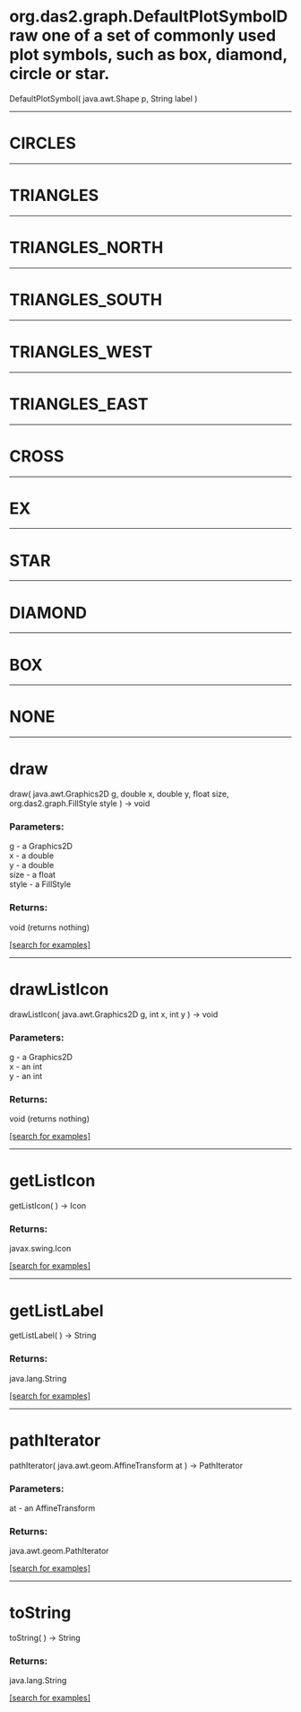 # org.das2.graph.DefaultPlotSymbolDraw one of a set of commonly used plot symbols, such as box, diamond, circle or star.
DefaultPlotSymbol( java.awt.Shape p, String label )


***
<a name="CIRCLES"></a>
# CIRCLES



***
<a name="TRIANGLES"></a>
# TRIANGLES



***
<a name="TRIANGLES_NORTH"></a>
# TRIANGLES_NORTH



***
<a name="TRIANGLES_SOUTH"></a>
# TRIANGLES_SOUTH



***
<a name="TRIANGLES_WEST"></a>
# TRIANGLES_WEST



***
<a name="TRIANGLES_EAST"></a>
# TRIANGLES_EAST



***
<a name="CROSS"></a>
# CROSS



***
<a name="EX"></a>
# EX



***
<a name="STAR"></a>
# STAR



***
<a name="DIAMOND"></a>
# DIAMOND



***
<a name="BOX"></a>
# BOX



***
<a name="NONE"></a>
# NONE



***
<a name="draw"></a>
# draw
draw( java.awt.Graphics2D g, double x, double y, float size, org.das2.graph.FillStyle style ) &rarr; void



### Parameters:
g - a Graphics2D
<br>x - a double
<br>y - a double
<br>size - a float
<br>style - a FillStyle

### Returns:
void (returns nothing)


<a href="https://github.com/autoplot/dev/search?q=draw&unscoped_q=draw">[search for examples]</a>

***
<a name="drawListIcon"></a>
# drawListIcon
drawListIcon( java.awt.Graphics2D g, int x, int y ) &rarr; void



### Parameters:
g - a Graphics2D
<br>x - an int
<br>y - an int

### Returns:
void (returns nothing)


<a href="https://github.com/autoplot/dev/search?q=drawListIcon&unscoped_q=drawListIcon">[search for examples]</a>

***
<a name="getListIcon"></a>
# getListIcon
getListIcon(  ) &rarr; Icon



### Returns:
javax.swing.Icon


<a href="https://github.com/autoplot/dev/search?q=getListIcon&unscoped_q=getListIcon">[search for examples]</a>

***
<a name="getListLabel"></a>
# getListLabel
getListLabel(  ) &rarr; String



### Returns:
java.lang.String


<a href="https://github.com/autoplot/dev/search?q=getListLabel&unscoped_q=getListLabel">[search for examples]</a>

***
<a name="pathIterator"></a>
# pathIterator
pathIterator( java.awt.geom.AffineTransform at ) &rarr; PathIterator



### Parameters:
at - an AffineTransform

### Returns:
java.awt.geom.PathIterator


<a href="https://github.com/autoplot/dev/search?q=pathIterator&unscoped_q=pathIterator">[search for examples]</a>

***
<a name="toString"></a>
# toString
toString(  ) &rarr; String



### Returns:
java.lang.String


<a href="https://github.com/autoplot/dev/search?q=toString&unscoped_q=toString">[search for examples]</a>

